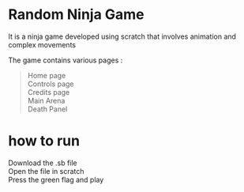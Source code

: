 # Random Ninja Game
 It is a ninja game developed using scratch that involves animation and complex movements 

The game contains various pages : <br />
 > Home page<br />
 > Controls page<br />
 > Credits page<br />
 > Main Arena<br />
 > Death Panel

# how to run 
   Download the .sb file <br />
   Open the file in scratch <br />
   Press the green flag and play
